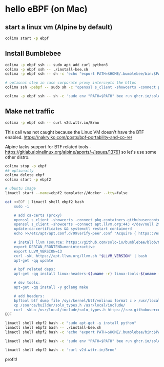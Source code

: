 # hello eBPF (on Mac)

## start a linux vm (Alpine by default)

```bash
colima start -p ebpf
```

## Install Bumblebee
```bash
colima -p ebpf ssh -- sudo apk add curl python3
colima -p ebpf ssh -- ./install-bee.sh
colima -p ebpf ssh -- sh -c 'echo "export PATH=$HOME/.bumblebee/bin:$PATH" > ~/.profile'

# optional step in case corporate proxy intercepts the https
colima ssh -pebpf -- sudo sh -c "openssl s_client -showcerts -connect pkg-containers.githubusercontent.com:443 </dev/null 2>/dev/null|openssl x509 -outform PEM > /usr/local/share/ca-certificates/gh.crt && update-ca-certificates && cat /var/run/docker.pid | xargs kill"
```

```bash
colima -p ebpf ssh -- sh -c 'sudo env "PATH=$PATH" bee run ghcr.io/solo-io/bumblebee/tcpconnect:$(bee version)'
```
## Make net traffic

```bash
colima -p ebpf ssh -- curl v2d.wttr.in/Brno
```

This call was not caught because the Linux VM doesn't have the BTF enabled.
https://nakryiko.com/posts/bpf-portability-and-co-re/

Alpine lacks support for BTF related tools - https://gitlab.alpinelinux.org/alpine/aports/-/issues/13761 so let's use some other distro.

```bash
colima stop -p ebpf 
## optionally
colima delete ebpf
colima start -p ebpf2 
```



```bash
# ubuntu image
limactl start --name=ebpf2 template://docker --tty=false

cat <<EOF | limactl shell ebpf2 bash
    sudo -i

    # add ca-certs (proxy)
    openssl s_client -showcerts -connect pkg-containers.githubusercontent.com:443 </dev/null 2>/dev/null|openssl x509 -outform PEM > /usr/local/share/ca-certificates/gh.crt
    openssl s_client -showcerts -connect apt.llvm.org:443 </dev/null 2>/dev/null|openssl x509 -outform PEM > /usr/local/share/ca-certificates/apt-llvm.crt
    update-ca-certificates && systemctl restart containerd
    echo >>/etc/apt/apt.conf.d/99verify-peer.conf "Acquire { https::Verify-Peer false }"

    # install llvm (source: https://github.com/solo-io/bumblebee/blob/main/Vagrantfile#L11)
    export DEBIAN_FRONTEND=noninteractive
    export LLVM_VERSION=13
    curl -skL https://apt.llvm.org/llvm.sh "$LLVM_VERSION" | bash
    apt-get -qq update

    # bpf related deps:
    apt-get -qq install linux-headers-$(uname -r) linux-tools-$(uname -r) libbpf-dev

    # dev tools:
    apt-get -qq install -y golang make

    # add headers:
    bpftool btf dump file /sys/kernel/btf/vmlinux format c > /usr/local/include/vmlinux.h
    cp /source/builder/solo_types.h /usr/local/include/
    curl -skLo /usr/local/include/solo_types.h https://raw.githubusercontent.com/solo-io/bumblebee/main/builder/solo_types.h
EOF
```

```bash
limactl shell ebpf2 bash -c "sudo apt-get -y install python"
limactl shell ebpf2 bash -- ./install-bee.sh
limactl shell ebpf2 bash -c 'echo "export PATH=$HOME/.bumblebee/bin:$PATH" > ~/.profile'
```

```bash
limactl shell ebpf2 bash -c 'sudo env "PATH=$PATH" bee run ghcr.io/solo-io/bumblebee/tcpconnect:$(bee version)'
```


```bash
limactl shell ebpf2 bash -c 'curl v2d.wttr.in/Brno'
```

profit!